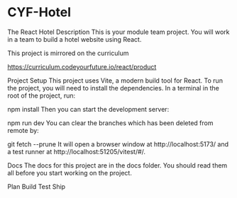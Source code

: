# CYF-Hotel
The React Hotel
Description
This is your module team project. You will work in a team to build a hotel website using React.

This project is mirrored on the curriculum

https://curriculum.codeyourfuture.io/react/product

Project Setup
This project uses Vite, a modern build tool for React. To run the project, you will need to install the dependencies. In a terminal in the root of the project, run:

npm install
Then you can start the development server:

npm run dev
You can clear the branches which has been deleted from remote by:

git fetch --prune
It will open a browser window at http://localhost:5173/ and a test runner at http://localhost:51205/vitest/#/.

Docs
The docs for this project are in the docs folder. You should read them all before you start working on the project.

Plan
Build
Test
Ship
